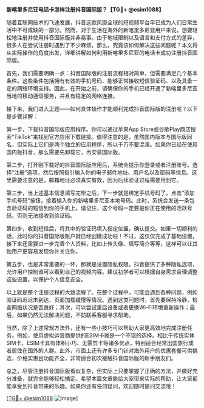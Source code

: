 **新喀里多尼亚电话卡怎样注册抖音国际版？【TG💪+ @esim1088】**

随着互联网技术的飞速发展，抖音这款风靡全球的短视频平台早已成为人们日常生活中不可或缺的一部分。然而，对于生活在海外的新喀里多尼亚用户来说，想要轻松地注册并使用抖音国际版并非易事。由于地域限制以及语言和支付方式的差异，很多人在尝试注册时遇到了不少麻烦。那么，究竟该如何解决这些问题呢？本文将从实际操作的角度出发，详细讲解如何利用新喀里多尼亚的电话卡成功注册抖音国际版。

首先，我们需要明确一点：抖音国际版的注册流程相对简单，但需要满足几个基本条件。这些条件包括拥有有效的手机号码、能够正常接收短信验证码、以及具备一定的网络环境支持。因此，在开始之前，请确保你的手机已经开通了新喀里多尼亚当地的移动通信服务，并且有稳定的网络连接。

接下来，我们进入正题——如何具体操作才能顺利完成抖音国际版的注册呢？以下是步骤详解：

第一步，下载抖音国际版应用程序。你可以通过苹果App Store或谷歌Play商店搜索“TikTok”来找到官方应用下载链接。值得注意的是，虽然国内版本与国际版同名，但实际上它们是两个独立的应用程序，所以千万不要混淆。如果你已经在使用国内版抖音，那么需要先卸载它，再安装国际版。

第二步，打开刚下载好的抖音国际版应用后，系统会提示你登录或者注册账号。选择“注册”选项，然后按照指引输入你的电子邮件地址、用户名以及密码等信息。这里需要注意的是，邮箱地址必须真实有效，因为后续验证过程需要用到它。

第三步，当上述基本信息填写完毕之后，下一步就是绑定手机号码了。点击“添加手机号码”按钮，接着输入你的新喀里多尼亚本地号码。此时，系统会发送一条包含验证码的短信到你的手机上。请记住，这个号码一定要是你正在使用的活跃号码，否则无法接收到验证码。

第四步，收到短信后，将其中的验证码填入指定位置，确认提交。如果一切顺利的话，此时你的抖音国际版账户就已经创建成功啦！不过，这仅仅完成了基础设置，接下来还需要进一步完善个人资料，比如上传头像、填写简介等等，这样可以让其他用户更容易发现你并关注你。

第五步，也是非常重要的一环，那就是设置隐私权限。抖音提供了多种隐私选项，允许用户控制谁可以看到自己的视频内容。建议初学者可以根据自身需求合理调整这些设置，以保护个人信息安全。

以上就是整个注册过程的大致流程了。在整个过程中，可能会遇到各种问题，例如验证码迟迟未到达、页面加载缓慢等情况。遇到这类问题时，首先要保持冷静，检查网络状况是否良好；其次，可以尝试重启设备或者更换Wi-Fi环境重新操作；最后，如果仍然无法解决问题，不妨联系客服寻求帮助。

当然，除了上述常规方法外，还有一些小技巧可以帮助大家更高效地完成注册任务。例如，使用虚拟运营商提供的ESIM卡就是一个不错的选择。相比于传统实体SIM卡，ESIM卡具有体积小巧、无需剪卡等诸多优点，特别适合经常出国旅行或者居住在国外的人群。此外，市面上还有许多专门针对海外用户的优惠套餐可供挑选，价格实惠且功能齐全，非常适合初次接触抖音国际版的新手朋友们。

总之，尽管注册抖音国际版看似复杂，但实际上只要掌握了正确的方法，并做好充分准备，就完全能够轻松搞定。希望本篇文章能给大家带来实际的帮助，让大家都能享受到抖音带来的乐趣。如果你还有任何疑问，欢迎随时提问交流哦！

[[TG💪+ @esim1088](https://t.me/s/esim1088) ![Image](https://i.postimg.cc/4NQfJmqS/Snipaste-2025-05-13-00-14-12.png)]